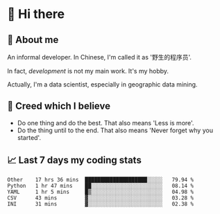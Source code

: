 # 👋 Hi there

## :speech_balloon: About me

An informal developer. In Chinese, I'm called it as '野生的程序员'.

In fact, _development_ is not my main work. It's my hobby.

Actually, I'm a data scientist, especially in geographic data mining.

## :see_no_evil: Creed which I believe

- Do one thing and do the best. That also means 'Less is more'.
- Do the thing until to the end. That also means 'Never forget why you started'.

## :chart_with_upwards_trend: Last 7 days my coding stats

<!--START_SECTION:waka-->
```text
Other    17 hrs 36 mins  ████████████████████░░░░░   79.94 % 
Python   1 hr 47 mins    ██░░░░░░░░░░░░░░░░░░░░░░░   08.14 % 
YAML     1 hr 5 mins     █▒░░░░░░░░░░░░░░░░░░░░░░░   04.98 % 
CSV      43 mins         ▓░░░░░░░░░░░░░░░░░░░░░░░░   03.28 % 
INI      31 mins         ▓░░░░░░░░░░░░░░░░░░░░░░░░   02.38 % 
```
<!--END_SECTION:waka-->
